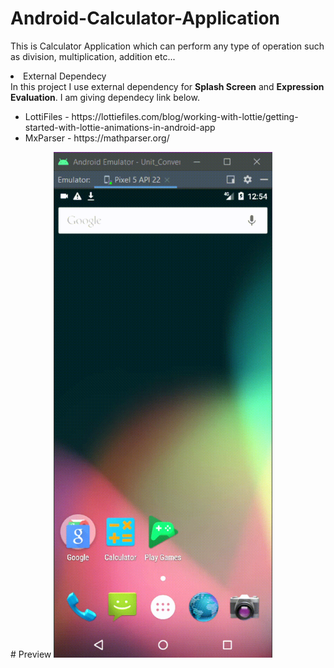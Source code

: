 # Android-Calculator-Application
This is Calculator Application which can perform any type of operation such as division, multiplication, addition etc...

<li>External Dependecy</li>
In this project I use external dependency for <html><strong>Splash Screen</strong> and <strong>Expression Evaluation</strong>. I am giving dependecy link below.
<ul>
  <li>LottiFiles - https://lottiefiles.com/blog/working-with-lottie/getting-started-with-lottie-animations-in-android-app</li>
  <li>MxParser - https://mathparser.org/</li>
</ul>
</html>
# Preview
<img src="Android-Emulator-Unit_Converter-2022-07-22-12-54-13.gif" width="350px">

